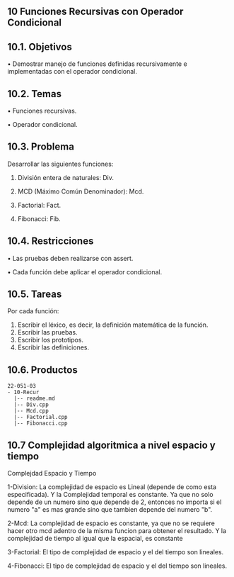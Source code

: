 
## 10 Funciones Recursivas con Operador Condicional
## 10.1. Objetivos
• Demostrar manejo de funciones definidas recursivamente e implementadas con el operador condicional.
## 10.2. Temas
• Funciones recursivas.

• Operador condicional.
## 10.3. Problema
Desarrollar las siguientes funciones:

1. División entera de naturales: Div.

2. MCD (Máximo Común Denominador): Mcd.

3. Factorial: Fact.

4. Fibonacci: Fib.

## 10.4. Restricciones
• Las pruebas deben realizarse con assert.

• Cada función debe aplicar el operador condicional.
## 10.5. Tareas
Por cada función:
1. Escribir el léxico, es decir, la definición matemática de la función.
2. Escribir las pruebas.
3. Escribir los prototipos.
4. Escribir las definiciones.
## 10.6. Productos

```
22-051-03
- 10-Recur 
  |-- readme.md 
  |-- Div.cpp 
  |-- Mcd.cpp 
  |-- Factorial.cpp 
  |-- Fibonacci.cpp
```
## 10.7 Complejidad algoritmica a nivel espacio y tiempo
Complejdad Espacio y Tiempo

1-Division:  La complejidad de espacio es Lineal (depende de como esta especificada). Y la Complejidad temporal es constante. Ya que no solo depende de un numero sino que depende de 2, entonces no importa si el numero "a" es mas grande sino que tambien depende del numero  "b".


2-Mcd:  La complejidad de espacio es constante, ya que no se requiere hacer otro mcd adentro de la misma funcion para obtener el resultado. Y la complejidad de tiempo al igual que la espacial, es constante 


3-Factorial:  El tipo de complejidad de espacio y el del tiempo son lineales.

4-Fibonacci:  El tipo de complejidad de espacio y el del tiempo son lineales.


